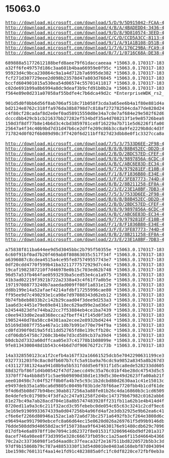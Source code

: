 # 15063.0

<pre>
<a href="http://download.microsoft.com/download/5/D/9/5D915042-FCAA-4859-A1C3-29E198690493/15063.0.170317-1834.rs2_release_amd64fre_ADK.iso">http://download.microsoft.com/download/5/D/9/5D915042-FCAA-4859-A1C3-29E198690493/15063.0.170317-1834.rs2_release_amd64fre_ADK.iso</a>
<a href="http://download.microsoft.com/download/4/B/A/4BADEDD4-3436-4A32-96C6-023429BCB7AB/15063.0.170317-1834.rs2_release_amd64fre_IOTCORE_MBM.iso">http://download.microsoft.com/download/4/B/A/4BADEDD4-3436-4A32-96C6-023429BCB7AB/15063.0.170317-1834.rs2_release_amd64fre_IOTCORE_MBM.iso</a>
<a href="http://download.microsoft.com/download/9/D/8/9D810574-3EED-4831-91C0-D498FEFC490E/15063.0.170317-1834.rs2_release_amd64fre_IOTCORE_PACKAGES.iso">http://download.microsoft.com/download/9/D/8/9D810574-3EED-4831-91C0-D498FEFC490E/15063.0.170317-1834.rs2_release_amd64fre_IOTCORE_PACKAGES.iso</a>
<a href="http://download.microsoft.com/download/C/C/D/CCD5A3CC-8113-4251-A139-ECA82CD77EB5/15063.0.170317-1834.rs2_release_amd64fre_IOTCORE_QCDB410C.iso">http://download.microsoft.com/download/C/C/D/CCD5A3CC-8113-4251-A139-ECA82CD77EB5/15063.0.170317-1834.rs2_release_amd64fre_IOTCORE_QCDB410C.iso</a>
<a href="http://download.microsoft.com/download/9/1/A/91A1B108-D51B-4433-8EBF-95C05C27691A/15063.0.170317-1834.rs2_release_amd64fre_IOTCORE_RPi.iso">http://download.microsoft.com/download/9/1/A/91A1B108-D51B-4433-8EBF-95C05C27691A/15063.0.170317-1834.rs2_release_amd64fre_IOTCORE_RPi.iso</a>
<a href="http://download.microsoft.com/download/1/7/6/176C29BA-FCA9-4EE2-A1ED-8190E983A714/15063.0.170317-1834.rs2_release_MobileEmulator.iso">http://download.microsoft.com/download/1/7/6/176C29BA-FCA9-4EE2-A1ED-8190E983A714/15063.0.170317-1834.rs2_release_MobileEmulator.iso</a>
<a href="http://download.microsoft.com/download/0/7/1/0716C68A-DE38-40FF-A375-D13E32153878/EnterpriseWDK_rs2_release_15063_20170317-1834.zip">http://download.microsoft.com/download/0/7/1/0716C68A-DE38-40FF-A375-D13E32153878/EnterpriseWDK_rs2_release_15063_20170317-1834.zip</a>

689888a51772612188befd8aee79f61daccaeeaa *15063.0.170317-1834.rs2_release_amd64fre_ADK.iso
a32ff6fe49757d186c3aa601b4baa66959e0f95c *15063.0.170317-1834.rs2_release_amd64fre_IOTCORE_MBM.iso
95923d4c9bca230864c9a1a4d712b7a6995de382 *15063.0.170317-1834.rs2_release_amd64fre_IOTCORE_PACKAGES.iso
fcf271d307729eee2d098b23578d47a803d76845 *15063.0.170317-1834.rs2_release_amd64fre_IOTCORE_QCDB410C.iso
bccfd604901015a530ea54d06574c55701411817 *15063.0.170317-1834.rs2_release_amd64fre_IOTCORE_RPi.iso
c02de691b99a8b6994a8dc9deaf3b9cfd91b0b2a *15063.0.170317-1834.rs2_release_MobileEmulator.iso
f564e89e0d231a07058af55bdfe4c7b6dca49d2c *EnterpriseWDK_rs2_release_15063_20170317-1834.zip

901d5d0f0bb6d56f8ab706af518c71b058f3cda3a65ee6b4a1f80e881d4ab714 *15063.0.170317-1834.rs2_release_amd64fre_ADK.iso
bd2124e8762c318ffa976da38b8798d7c818af272782504cda77de828d248921 *15063.0.170317-1834.rs2_release_amd64fre_IOTCORE_MBM.iso
c4f80cf28cadaf8d2e0ef0ad58915550d0e34a7c0e7af684e29e502f62d6224d *15063.0.170317-1834.rs2_release_amd64fre_IOTCORE_PACKAGES.iso
dcccdbb429cb1cb21637bb27282ef534bdf35a4d708213f1e9e85726bea90267 *15063.0.170317-1834.rs2_release_amd64fre_IOTCORE_QCDB410C.iso
150d3f8df77b8e14b6d3c4cbd3859781ce8f16229a7b711e5d6226f1fa00e16f *15063.0.170317-1834.rs2_release_amd64fre_IOTCORE_RPi.iso
25647a4f34c40b9bd7d31d47b6ce2dffe209c86b3cc8a9fe2229b8dc4d3f66aa *15063.0.170317-1834.rs2_release_MobileEmulator.iso
717824d0f02f6b089d98c3f7420f6d211bff827d23dbb8e0f1c3327cca8a3c84 *EnterpriseWDK_rs2_release_15063_20170317-1834.zip

<a href="http://download.microsoft.com/download/7/5/3/7533D6EE-2F98-4236-AE9F-16566553B8E4/15063.0.170317-1834.RS2_RELEASE_CLIENTENTERPRISEEVAL_OEMRET_X64FRE_DE-DE.ISO">http://download.microsoft.com/download/7/5/3/7533D6EE-2F98-4236-AE9F-16566553B8E4/15063.0.170317-1834.RS2_RELEASE_CLIENTENTERPRISEEVAL_OEMRET_X64FRE_DE-DE.ISO</a>
<a href="http://download.microsoft.com/download/B/8/B/B8B452EC-DD2D-4A8F-A88C-D2180C177624/15063.0.170317-1834.RS2_RELEASE_CLIENTENTERPRISEEVAL_OEMRET_X64FRE_EN-US.ISO">http://download.microsoft.com/download/B/8/B/B8B452EC-DD2D-4A8F-A88C-D2180C177624/15063.0.170317-1834.RS2_RELEASE_CLIENTENTERPRISEEVAL_OEMRET_X64FRE_EN-US.ISO</a>
<a href="http://download.microsoft.com/download/2/B/D/2BDC57ED-CFEF-40BA-B676-9C90A8A2323A/15063.0.170317-1834.RS2_RELEASE_CLIENTENTERPRISEEVAL_OEMRET_X64FRE_ES-ES.ISO">http://download.microsoft.com/download/2/B/D/2BDC57ED-CFEF-40BA-B676-9C90A8A2323A/15063.0.170317-1834.RS2_RELEASE_CLIENTENTERPRISEEVAL_OEMRET_X64FRE_ES-ES.ISO</a>
<a href="http://download.microsoft.com/download/9/8/9/9897856A-6CDC-4A59-890E-41E525296AE9/15063.0.170317-1834.RS2_RELEASE_CLIENTENTERPRISEEVAL_OEMRET_X64FRE_FR-FR.ISO">http://download.microsoft.com/download/9/8/9/9897856A-6CDC-4A59-890E-41E525296AE9/15063.0.170317-1834.RS2_RELEASE_CLIENTENTERPRISEEVAL_OEMRET_X64FRE_FR-FR.ISO</a>
<a href="http://download.microsoft.com/download/A/B/C/ABC6E83D-EC34-4222-AC09-FD239543E126/15063.0.170317-1834.RS2_RELEASE_CLIENTENTERPRISEEVAL_OEMRET_X64FRE_IT-IT.ISO">http://download.microsoft.com/download/A/B/C/ABC6E83D-EC34-4222-AC09-FD239543E126/15063.0.170317-1834.RS2_RELEASE_CLIENTENTERPRISEEVAL_OEMRET_X64FRE_IT-IT.ISO</a>
<a href="http://download.microsoft.com/download/9/7/9/979281EF-E10B-4EB9-83E8-42439382EE2E/15063.0.170317-1834.RS2_RELEASE_CLIENTENTERPRISEEVAL_OEMRET_X64FRE_JA-JP.ISO">http://download.microsoft.com/download/9/7/9/979281EF-E10B-4EB9-83E8-42439382EE2E/15063.0.170317-1834.RS2_RELEASE_CLIENTENTERPRISEEVAL_OEMRET_X64FRE_JA-JP.ISO</a>
<a href="http://download.microsoft.com/download/F/1/8/F1836B80-E34E-4E88-A0F5-04D867889FDC/15063.0.170317-1834.RS2_RELEASE_CLIENTENTERPRISEEVAL_OEMRET_X64FRE_KO-KR.ISO">http://download.microsoft.com/download/F/1/8/F1836B80-E34E-4E88-A0F5-04D867889FDC/15063.0.170317-1834.RS2_RELEASE_CLIENTENTERPRISEEVAL_OEMRET_X64FRE_KO-KR.ISO</a>
<a href="http://download.microsoft.com/download/3/F/E/3FE87773-744D-4643-A001-88407F6D712A/15063.0.170317-1834.RS2_RELEASE_CLIENTENTERPRISEEVAL_OEMRET_X64FRE_PT-BR.ISO">http://download.microsoft.com/download/3/F/E/3FE87773-744D-4643-A001-88407F6D712A/15063.0.170317-1834.RS2_RELEASE_CLIENTENTERPRISEEVAL_OEMRET_X64FRE_PT-BR.ISO</a>
<a href="http://download.microsoft.com/download/8/B/2/8B211258-EF0A-4729-BB08-945D5B7D5CDC/15063.0.170317-1834.RS2_RELEASE_CLIENTENTERPRISEEVAL_OEMRET_X64FRE_ZH-CN.ISO">http://download.microsoft.com/download/8/B/2/8B211258-EF0A-4729-BB08-945D5B7D5CDC/15063.0.170317-1834.RS2_RELEASE_CLIENTENTERPRISEEVAL_OEMRET_X64FRE_ZH-CN.ISO</a>
<a href="http://download.microsoft.com/download/2/3/E/23E1A8BF-7DB3-42CE-83D7-413464B8276A/15063.0.170317-1834.RS2_RELEASE_CLIENTENTERPRISEEVAL_OEMRET_X64FRE_ZH-TW.ISO">http://download.microsoft.com/download/2/3/E/23E1A8BF-7DB3-42CE-83D7-413464B8276A/15063.0.170317-1834.RS2_RELEASE_CLIENTENTERPRISEEVAL_OEMRET_X64FRE_ZH-TW.ISO</a>
<a href="http://download.microsoft.com/download/7/5/3/7533D6EE-2F98-4236-AE9F-16566553B8E4/15063.0.170317-1834.RS2_RELEASE_CLIENTENTERPRISEEVAL_OEMRET_X86FRE_DE-DE.ISO">http://download.microsoft.com/download/7/5/3/7533D6EE-2F98-4236-AE9F-16566553B8E4/15063.0.170317-1834.RS2_RELEASE_CLIENTENTERPRISEEVAL_OEMRET_X86FRE_DE-DE.ISO</a>
<a href="http://download.microsoft.com/download/B/8/B/B8B452EC-DD2D-4A8F-A88C-D2180C177624/15063.0.170317-1834.RS2_RELEASE_CLIENTENTERPRISEEVAL_OEMRET_X86FRE_EN-US.ISO">http://download.microsoft.com/download/B/8/B/B8B452EC-DD2D-4A8F-A88C-D2180C177624/15063.0.170317-1834.RS2_RELEASE_CLIENTENTERPRISEEVAL_OEMRET_X86FRE_EN-US.ISO</a>
<a href="http://download.microsoft.com/download/2/B/D/2BDC57ED-CFEF-40BA-B676-9C90A8A2323A/15063.0.170317-1834.RS2_RELEASE_CLIENTENTERPRISEEVAL_OEMRET_X86FRE_ES-ES.ISO">http://download.microsoft.com/download/2/B/D/2BDC57ED-CFEF-40BA-B676-9C90A8A2323A/15063.0.170317-1834.RS2_RELEASE_CLIENTENTERPRISEEVAL_OEMRET_X86FRE_ES-ES.ISO</a>
<a href="http://download.microsoft.com/download/9/8/9/9897856A-6CDC-4A59-890E-41E525296AE9/15063.0.170317-1834.RS2_RELEASE_CLIENTENTERPRISEEVAL_OEMRET_X86FRE_FR-FR.ISO">http://download.microsoft.com/download/9/8/9/9897856A-6CDC-4A59-890E-41E525296AE9/15063.0.170317-1834.RS2_RELEASE_CLIENTENTERPRISEEVAL_OEMRET_X86FRE_FR-FR.ISO</a>
<a href="http://download.microsoft.com/download/A/B/C/ABC6E83D-EC34-4222-AC09-FD239543E126/15063.0.170317-1834.RS2_RELEASE_CLIENTENTERPRISEEVAL_OEMRET_X86FRE_IT-IT.ISO">http://download.microsoft.com/download/A/B/C/ABC6E83D-EC34-4222-AC09-FD239543E126/15063.0.170317-1834.RS2_RELEASE_CLIENTENTERPRISEEVAL_OEMRET_X86FRE_IT-IT.ISO</a>
<a href="http://download.microsoft.com/download/9/7/9/979281EF-E10B-4EB9-83E8-42439382EE2E/15063.0.170317-1834.RS2_RELEASE_CLIENTENTERPRISEEVAL_OEMRET_X86FRE_JA-JP.ISO">http://download.microsoft.com/download/9/7/9/979281EF-E10B-4EB9-83E8-42439382EE2E/15063.0.170317-1834.RS2_RELEASE_CLIENTENTERPRISEEVAL_OEMRET_X86FRE_JA-JP.ISO</a>
<a href="http://download.microsoft.com/download/F/1/8/F1836B80-E34E-4E88-A0F5-04D867889FDC/15063.0.170317-1834.RS2_RELEASE_CLIENTENTERPRISEEVAL_OEMRET_X86FRE_KO-KR.ISO">http://download.microsoft.com/download/F/1/8/F1836B80-E34E-4E88-A0F5-04D867889FDC/15063.0.170317-1834.RS2_RELEASE_CLIENTENTERPRISEEVAL_OEMRET_X86FRE_KO-KR.ISO</a>
<a href="http://download.microsoft.com/download/3/F/E/3FE87773-744D-4643-A001-88407F6D712A/15063.0.170317-1834.RS2_RELEASE_CLIENTENTERPRISEEVAL_OEMRET_X86FRE_PT-BR.ISO">http://download.microsoft.com/download/3/F/E/3FE87773-744D-4643-A001-88407F6D712A/15063.0.170317-1834.RS2_RELEASE_CLIENTENTERPRISEEVAL_OEMRET_X86FRE_PT-BR.ISO</a>
<a href="http://download.microsoft.com/download/8/B/2/8B211258-EF0A-4729-BB08-945D5B7D5CDC/15063.0.170317-1834.RS2_RELEASE_CLIENTENTERPRISEEVAL_OEMRET_X86FRE_ZH-CN.ISO">http://download.microsoft.com/download/8/B/2/8B211258-EF0A-4729-BB08-945D5B7D5CDC/15063.0.170317-1834.RS2_RELEASE_CLIENTENTERPRISEEVAL_OEMRET_X86FRE_ZH-CN.ISO</a>
<a href="http://download.microsoft.com/download/2/3/E/23E1A8BF-7DB3-42CE-83D7-413464B8276A/15063.0.170317-1834.RS2_RELEASE_CLIENTENTERPRISEEVAL_OEMRET_X86FRE_ZH-TW.ISO">http://download.microsoft.com/download/2/3/E/23E1A8BF-7DB3-42CE-83D7-413464B8276A/15063.0.170317-1834.RS2_RELEASE_CLIENTENTERPRISEEVAL_OEMRET_X86FRE_ZH-TW.ISO</a>

a75838f811ba644ee9d5d3045bbc2b795f50355e *15063.0.170317-1834.RS2_RELEASE_CLIENTENTERPRISEEVAL_OEMRET_X64FRE_DE-DE.ISO
6c60f91bf0ad7b20f469ab8f80863035c517f34f *15063.0.170317-1834.RS2_RELEASE_CLIENTENTERPRISEEVAL_OEMRET_X64FRE_EN-US.ISO
a6396087c8cdea4515a4ce95fe875749557743e7 *15063.0.170317-1834.RS2_RELEASE_CLIENTENTERPRISEEVAL_OEMRET_X64FRE_ES-ES.ISO
0df20cdd4770f599b41ba3211777572929d7c44c *15063.0.170317-1834.RS2_RELEASE_CLIENTENTERPRISEEVAL_OEMRET_X64FRE_FR-FR.ISO
19caf1982387210f7d46978e0b15c703ed62b748 *15063.0.170317-1834.RS2_RELEASE_CLIENTENTERPRISEEVAL_OEMRET_X64FRE_IT-IT.ISO
96d57a53fb464fae0593293ba5ced53e4ca1a975 *15063.0.170317-1834.RS2_RELEASE_CLIENTENTERPRISEEVAL_OEMRET_X64FRE_JA-JP.ISO
41b3ad02219f3921b722a2338a43c4f61f7a0b5e *15063.0.170317-1834.RS2_RELEASE_CLIENTENTERPRISEEVAL_OEMRET_X64FRE_KO-KR.ISO
197197088773240b7aaedad009ff08f1a831e129 *15063.0.170317-1834.RS2_RELEASE_CLIENTENTERPRISEEVAL_OEMRET_X64FRE_PT-BR.ISO
dd8b199e14a52afaef4214afdbf17255996cae80 *15063.0.170317-1834.RS2_RELEASE_CLIENTENTERPRISEEVAL_OEMRET_X64FRE_ZH-CN.ISO
ff95ee9d7c490293e1ca98e7d97088343d62eb12 *15063.0.170317-1834.RS2_RELEASE_CLIENTENTERPRISEEVAL_OEMRET_X64FRE_ZH-TW.ISO
9b74fb8eb8033b2c142b29caad04f3dee9d253a3 *15063.0.170317-1834.RS2_RELEASE_CLIENTENTERPRISEEVAL_OEMRET_X86FRE_DE-DE.ISO
1aa6d3c4451e79e69e84118ec629ad99e2ad36e7 *15063.0.170317-1834.RS2_RELEASE_CLIENTENTERPRISEEVAL_OEMRET_X86FRE_EN-US.ISO
b24544823dfe744ba22cc7f53884eb4ce1ba7439 *15063.0.170317-1834.RS2_RELEASE_CLIENTENTERPRISEEVAL_OEMRET_X86FRE_ES-ES.ISO
c0ee9433d0e2ea8368ecca2fbeff41f145d0f3d5 *15063.0.170317-1834.RS2_RELEASE_CLIENTENTERPRISEEVAL_OEMRET_X86FRE_FR-FR.ISO
19052440d78a58cc84301aa2ecee2e8932bd4244 *15063.0.170317-1834.RS2_RELEASE_CLIENTENTERPRISEEVAL_OEMRET_X86FRE_IT-IT.ISO
b5169d3087f755a467a1c10b7b991e770e794f9a *15063.0.170317-1834.RS2_RELEASE_CLIENTENTERPRISEEVAL_OEMRET_X86FRE_JA-JP.ISO
cd0fd390f0d19a5fd11dd52765fd8e139cffb20c *15063.0.170317-1834.RS2_RELEASE_CLIENTENTERPRISEEVAL_OEMRET_X86FRE_KO-KR.ISO
cdf06db54758c7260c3b40e7d3cd589cb37a39d4 *15063.0.170317-1834.RS2_RELEASE_CLIENTENTERPRISEEVAL_OEMRET_X86FRE_PT-BR.ISO
b0dcb2d7332a60dffcaa05e37c41778b1b08099e *15063.0.170317-1834.RS2_RELEASE_CLIENTENTERPRISEEVAL_OEMRET_X86FRE_ZH-CN.ISO
9fe8134300848d1b543c44b6d7df906762f2c73b *15063.0.170317-1834.RS2_RELEASE_CLIENTENTERPRISEEVAL_OEMRET_X86FRE_ZH-TW.ISO

14a3328550123ca1f2cefb4a167f32a16661525dcb5e7042290631199ce3f4d8 *15063.0.170317-1834.RS2_RELEASE_CLIENTENTERPRISEEVAL_OEMRET_X64FRE_DE-DE.ISO
0327731203f0c8ac0dfb607b7cfc5a91ba9a76cdc9a9852a8345a8b267d34f83 *15063.0.170317-1834.RS2_RELEASE_CLIENTENTERPRISEEVAL_OEMRET_X64FRE_EN-US.ISO
c431127381324aa941d8b9a5b531fddd5e6f931f1d5ca8ede528233dd6057391 *15063.0.170317-1834.RS2_RELEASE_CLIENTENTERPRISEEVAL_OEMRET_X64FRE_ES-ES.ISO
88d32fbf86f1d4b00542f47df2aeccd49c35a76c01bf4be28dc47543d5c54b7c *15063.0.170317-1834.RS2_RELEASE_CLIENTENTERPRISEEVAL_OEMRET_X64FRE_FR-FR.ISO
3370ff74a4bb8d5f1c5ae9b09890d38d1e139d5c30e49d2623ffa00ab21f35d7 *15063.0.170317-1834.RS2_RELEASE_CLIENTENTERPRISEEVAL_OEMRET_X64FRE_IT-IT.ISO
aee010498c7c04f52ff0b0fa4b7e5c93c1b2dcbd80d2630aa1c41e15013c327a *15063.0.170317-1834.RS2_RELEASE_CLIENTENTERPRISEEVAL_OEMRET_X64FRE_JA-JP.ISO
e9497deb35a1a9bca6d9805c0049bf03b1de78f66ae7720fbb4b1cdf61de9a08 *15063.0.170317-1834.RS2_RELEASE_CLIENTENTERPRISEEVAL_OEMRET_X64FRE_KO-KR.ISO
9f4d6d5b08d77b94bec30ab817256a3a88fe01b26c4da16860b3c1cd6509c5bd *15063.0.170317-1834.RS2_RELEASE_CLIENTENTERPRISEEVAL_OEMRET_X64FRE_PT-BR.ISO
8e4defe9c017989c4f3dfa2c247a91258f2d4bc147379b67982c0162abb68a97 *15063.0.170317-1834.RS2_RELEASE_CLIENTENTERPRISEEVAL_OEMRET_X64FRE_ZH-CN.ISO
81e27bc49a7ab28acd704e18a8b5747483928ff231fb11a62b1e4b414d4f96cf *15063.0.170317-1834.RS2_RELEASE_CLIENTENTERPRISEEVAL_OEMRET_X64FRE_ZH-TW.ISO
0720ed11a9a3c6c211f32acd3c95febebc0de054c65c63c3241c2cdf9ec6482e *15063.0.170317-1834.RS2_RELEASE_CLIENTENTERPRISEEVAL_OEMRET_X86FRE_DE-DE.ISO
3e169e91909933674339a0d047256b4a96fd4af2e3db32925e9b62ea6c41d4e5 *15063.0.170317-1834.RS2_RELEASE_CLIENTENTERPRISEEVAL_OEMRET_X86FRE_EN-US.ISO
cf6e6ef2266d80946a152ac1ab72a6d73bc2571a6492fb3cf264e3808d6cce03 *15063.0.170317-1834.RS2_RELEASE_CLIENTENTERPRISEEVAL_OEMRET_X86FRE_ES-ES.ISO
e96494ae9917909ebcefc8a66d64ec15e0620d026a269761f5d99b9146dbee24 *15063.0.170317-1834.RS2_RELEASE_CLIENTENTERPRISEEVAL_OEMRET_X86FRE_FR-FR.ISO
76dde508dd9d40658d2ac9f150738aa9f6434630176e91480cdb629c709607c3 *15063.0.170317-1834.RS2_RELEASE_CLIENTENTERPRISEEVAL_OEMRET_X86FRE_IT-IT.ISO
017dfb4e6a8978ff10e7094c1d62372f8e01531f32069646bd9df201a3173256 *15063.0.170317-1834.RS2_RELEASE_CLIENTENTERPRISEEVAL_OEMRET_X86FRE_JA-JP.ISO
0acef746a98ee8f73d3995e328c66673fb059cc1a25ae6f115d4664b4366a361 *15063.0.170317-1834.RS2_RELEASE_CLIENTENTERPRISEEVAL_OEMRET_X86FRE_KO-KR.ISO
70c2a2c33736098f1e5d4aad8c37feaca32f2e167511bd8220572b5b3c3d6c33 *15063.0.170317-1834.RS2_RELEASE_CLIENTENTERPRISEEVAL_OEMRET_X86FRE_PT-BR.ISO
97df9b15860b79c787a48853330f13d54d0010e0403a6168ebf87d0430949a95 *15063.0.170317-1834.RS2_RELEASE_CLIENTENTERPRISEEVAL_OEMRET_X86FRE_ZH-CN.ISO
1be1598c760131f4aa14e1fd91c4823885a0fc1fc0df8220ce72fbf0eb3a74d3 *15063.0.170317-1834.RS2_RELEASE_CLIENTENTERPRISEEVAL_OEMRET_X86FRE_ZH-TW.ISO
</pre>
